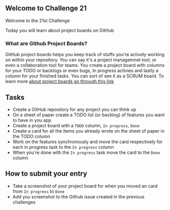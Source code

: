 ## Welcome to Challenge 21

Welcome to the 21st Challenge 

Today you will learn about project boards on GitHub

### What are Github Project Boards?

GitHub project boards helps you keep track of stuffs you're actively working on within your repository. You can say it's a project managemnet tool, or even a collaboration tool for teams. You create a project board with columns for your TODO or backlogs or even bugs, In progress activies and lastly a column for your finished tasks. You can sort of see it as a SCRUM board. To learn more [about project boards go through this link](https://help.github.com/en/github/managing-your-work-on-github/about-project-boards)

## Tasks

- Create a GitHub repository for any project you can think up
- On a sheet of paper create a TODO list (or backlog) of features you want to have in you app
- Create a project board with a `TODO` column, `In progress`, `Done`
- Create a card for all the items you already wrote on the sheet of paper in the TODO column
- Work on the features synchronously and move the card respectively for each in progress task to the `In progress` column
- When you're done with the `In progress` task move the card to the `Done` column

## How to submit your entry

- Take a screenshot of your project board for when you moved an card from `In progress` to `Done`
- Add you screenshot to the Github issue created in the previous challenges 